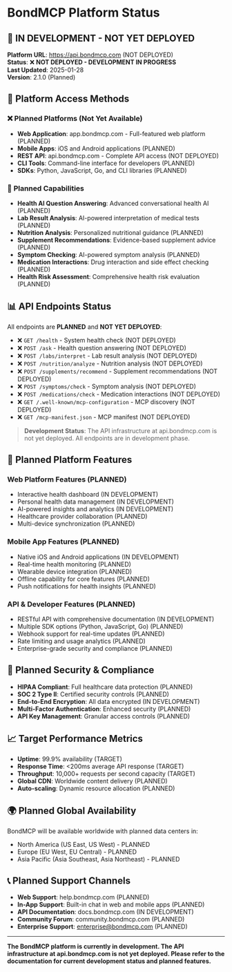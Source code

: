 # BondMCP Platform Status

## 🚧 **IN DEVELOPMENT - NOT YET DEPLOYED**

**Platform URL**: https://api.bondmcp.com (NOT DEPLOYED)  
**Status**: ❌ **NOT DEPLOYED - DEVELOPMENT IN PROGRESS**  
**Last Updated**: 2025-01-28  
**Version**: 2.1.0 (Planned)

## 🚧 **Platform Access Methods**

### ❌ **Planned Platforms (Not Yet Available)**
- **Web Application**: app.bondmcp.com - Full-featured web platform (PLANNED)
- **Mobile Apps**: iOS and Android applications (PLANNED)
- **REST API**: api.bondmcp.com - Complete API access (NOT DEPLOYED)
- **CLI Tools**: Command-line interface for developers (PLANNED)
- **SDKs**: Python, JavaScript, Go, and CLI libraries (PLANNED)

### 🎯 **Planned Capabilities**
- **Health AI Question Answering**: Advanced conversational health AI (PLANNED)
- **Lab Result Analysis**: AI-powered interpretation of medical tests (PLANNED)
- **Nutrition Analysis**: Personalized nutritional guidance (PLANNED)
- **Supplement Recommendations**: Evidence-based supplement advice (PLANNED)
- **Symptom Checking**: AI-powered symptom analysis (PLANNED)
- **Medication Interactions**: Drug interaction and side effect checking (PLANNED)
- **Health Risk Assessment**: Comprehensive health risk evaluation (PLANNED)

## 📊 **API Endpoints Status**

All endpoints are **PLANNED** and **NOT YET DEPLOYED**:

- ❌ `GET /health` - System health check (NOT DEPLOYED)
- ❌ `POST /ask` - Health question answering (NOT DEPLOYED)
- ❌ `POST /labs/interpret` - Lab result analysis (NOT DEPLOYED)
- ❌ `POST /nutrition/analyze` - Nutrition analysis (NOT DEPLOYED)
- ❌ `POST /supplements/recommend` - Supplement recommendations (NOT DEPLOYED)
- ❌ `POST /symptoms/check` - Symptom analysis (NOT DEPLOYED)
- ❌ `POST /medications/check` - Medication interactions (NOT DEPLOYED)
- ❌ `GET /.well-known/mcp-configuration` - MCP discovery (NOT DEPLOYED)
- ❌ `GET /mcp-manifest.json` - MCP manifest (NOT DEPLOYED)

> **Development Status**: The API infrastructure at api.bondmcp.com is not yet deployed. All endpoints are in development phase.

## 🔧 **Planned Platform Features**

### **Web Platform Features (PLANNED)**
- Interactive health dashboard (IN DEVELOPMENT)
- Personal health data management (IN DEVELOPMENT)
- AI-powered insights and analytics (IN DEVELOPMENT)
- Healthcare provider collaboration (PLANNED)
- Multi-device synchronization (PLANNED)

### **Mobile App Features (PLANNED)**
- Native iOS and Android applications (IN DEVELOPMENT)
- Real-time health monitoring (PLANNED)
- Wearable device integration (PLANNED)
- Offline capability for core features (PLANNED)
- Push notifications for health insights (PLANNED)

### **API & Developer Features (PLANNED)**
- RESTful API with comprehensive documentation (IN DEVELOPMENT)
- Multiple SDK options (Python, JavaScript, Go) (PLANNED)
- Webhook support for real-time updates (PLANNED)
- Rate limiting and usage analytics (PLANNED)
- Enterprise-grade security and compliance (PLANNED)

## 🔐 **Planned Security & Compliance**

- **HIPAA Compliant**: Full healthcare data protection (PLANNED)
- **SOC 2 Type II**: Certified security controls (PLANNED)
- **End-to-End Encryption**: All data encrypted (IN DEVELOPMENT)
- **Multi-Factor Authentication**: Enhanced security (PLANNED)
- **API Key Management**: Granular access controls (PLANNED)

## 📈 **Target Performance Metrics**

- **Uptime**: 99.9% availability (TARGET)
- **Response Time**: <200ms average API response (TARGET)
- **Throughput**: 10,000+ requests per second capacity (TARGET)
- **Global CDN**: Worldwide content delivery (PLANNED)
- **Auto-scaling**: Dynamic resource allocation (PLANNED)

## 🌍 **Planned Global Availability**

BondMCP will be available worldwide with planned data centers in:
- North America (US East, US West) - PLANNED
- Europe (EU West, EU Central) - PLANNED
- Asia Pacific (Asia Southeast, Asia Northeast) - PLANNED

## 📞 **Planned Support Channels**

- **Web Support**: help.bondmcp.com (PLANNED)
- **In-App Support**: Built-in chat in web and mobile apps (PLANNED)
- **API Documentation**: docs.bondmcp.com (IN DEVELOPMENT)
- **Community Forum**: community.bondmcp.com (PLANNED)
- **Enterprise Support**: enterprise@bondmcp.com (PLANNED)

---

**The BondMCP platform is currently in development. The API infrastructure at api.bondmcp.com is not yet deployed. Please refer to the documentation for current development status and planned features.**

